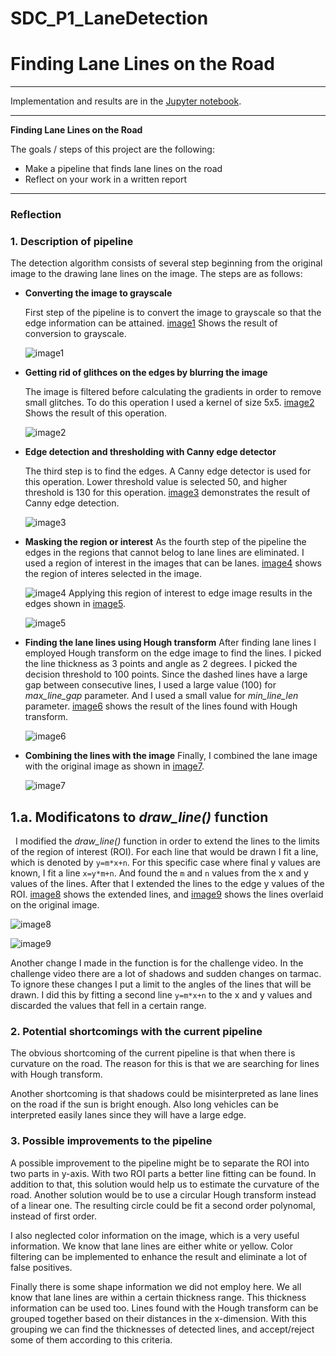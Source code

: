 # SDC_P1_LaneDetection

# **Finding Lane Lines on the Road** 

---
Implementation and results are in the [Jupyter notebook](./P1.ipynb).

---

**Finding Lane Lines on the Road**

The goals / steps of this project are the following:
* Make a pipeline that finds lane lines on the road
* Reflect on your work in a written report


[//]: # (Image References)

[image1]: ./examples/grayscale.png "Grayscale"
[image2]: ./examples/blurred.png "Blurring"
[image3]: ./examples/edges.png "Edges"
[image4]: ./examples/roi_original.png "ROI - Original Image"
[image5]: ./examples/roi_edges.png "ROI - Edges"
[image6]: ./examples/hough_transform.png.png "Hough Transform"
[image7]: ./examples/lane_lines.png "Lane Lines"
[image8]: ./examples/draw_lines.png "Draw Lines Modification"
[image9]: ./examples/draw_lines2.png "Final Lane Lines"

---

### Reflection

### 1. Description of pipeline

The detection algorithm consists of several step beginning from the original image to the drawing lane lines on the image. The steps are as follows:

* __Converting the image to grayscale__

  First step of the pipeline is to convert the image to grayscale so that the edge information can be attained. [image1] Shows the result of conversion to grayscale.
  
  ![image1]
* __Getting rid of glithces on the edges by blurring the image__

  The image is filtered before calculating the gradients in order to remove small glitches. To do this operation I used a kernel of size 5x5. [image2] Shows the result of this operation.
  
  ![image2]
* __Edge detection and thresholding with Canny edge detector__

  The third step is to find the edges. A Canny edge detector is used for this operation. Lower threshold value is selected 50, and higher threshold is 130 for this operation. [image3] demonstrates the result of Canny edge detection.
  
  ![image3]
* __Masking the region or interest__
  As the fourth step of the pipeline the edges in the regions that cannot belog to lane lines are eliminated. I used a region of interest in the images that can be lanes. [image4] shows the region of interes selected in the image.
  
  ![image4]
  Applying this region of interest to edge image results in the edges shown in [image5].

  ![image5] 
* __Finding the lane lines using Hough transform__
  After finding lane lines I employed Hough transform on the edge image to find the lines. I picked the line thickness as 3 points and angle as 2 degrees. I picked the decision threshold to 100 points. Since the dashed lines have a large gap between consecutive lines, I used a large value (100) for *max_line_gap* parameter. And I used a small value for *min_line_len* parameter. [image6] shows the result of the lines found with Hough transform.
  
  ![image6] 
  
* __Combining the lines with the image__
  Finally, I combined the lane image with the original image as shown in [image7].
  
  ![image7] 

## 1.a. Modificatons to *draw_line()* function
   I modified the *draw_line()* function in order to extend the lines to the limits of the region of interest (ROI). For each line that would be drawn I fit a line, which is denoted by `y=m*x+n`. For this specific case where final y values are known, I fit a line `x=y*m+n`. And found the `m` and `n` values from the x and y values of the lines. After that I extended the lines to the edge y values of the ROI. [image8] shows the extended lines, and [image9] shows the lines overlaid on the original image.
   
  ![image8]
  
  ![image9] 
  
  Another change I made in the function is for the challenge video. In the challenge video there are a lot of shadows and sudden changes on tarmac. To ignore these changes I put a limit to the angles of the lines that will be drawn. I did this by fitting a second line `y=m*x+n` to the x and y values and discarded the values that fell in a certain range.
  
  
### 2. Potential shortcomings with the current pipeline

The obvious shortcoming of the current pipeline is that when there is curvature on the road. The reason for this is that we are searching for lines with Hough transform. 

Another shortcoming is that shadows could be misinterpreted as lane lines on the road if the sun is bright enough. Also long vehicles can be interpreted easily lanes since they will have a large edge. 


### 3. Possible improvements to the pipeline

A possible improvement to the pipeline might be to separate the ROI into two parts in y-axis. With two ROI parts a better line fitting can be found. In addition to that, this solution would help us to estimate the curvature of the road. Another solution would be to use a circular Hough transform instead of a linear one. The resulting circle could be fit a second order polynomal, instead of first order.

I also neglected color information on the image, which is a very useful information. We know that lane lines are either white or yellow. Color filtering can be implemented to enhance the result and eliminate a lot of false positives.

Finally there is some shape information we did not employ here. We all know that lane lines are within a certain thickness range. This thickness information can be used too. Lines found with the Hough transform can be grouped together based on their distances in the x-dimension. With this grouping we can find the thicknesses of detected lines, and accept/reject some of them according to this criteria. 

